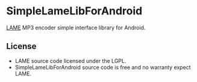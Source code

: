 # SimpleLameLibForAndroid
[LAME](http://lame.sourceforge.net/) MP3 encoder simple interface library for Android.

## License
* LAME source code licensed under the LGPL.
* SimpleLameLibForAndroid source code is free and no warranty expect LAME.
